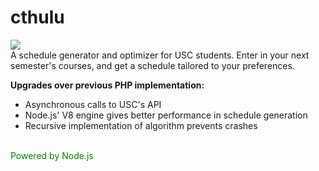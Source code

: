 # cthulu
<img src=http://druthers.co/wp-content/uploads/2014/02/cthulhu-druthers.jpg><br>
A schedule generator and optimizer for USC students. Enter in your next semester's courses, and get a schedule tailored to your preferences.

<b>Upgrades over previous PHP implementation:</b>
<ul>
  <li>Asynchronous calls to USC's API</li>
  <li>Node.js' V8 engine gives better performance in schedule generation</li>
  <li>Recursive implementation of algorithm prevents crashes</li>
</ul>
<br><font color='green'>Powered by Node.js</font>
